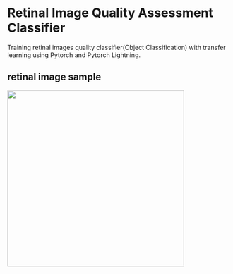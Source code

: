 # Retinal Image Quality Assessment Classifier

Training retinal images quality classifier(Object Classification) with transfer learning using Pytorch and Pytorch Lightning. 

## retinal image sample
<img src="https://user-images.githubusercontent.com/45914103/179357061-4b5ecfc7-301b-4b42-98f0-eb3acaf935a5.JPG" width="400">
